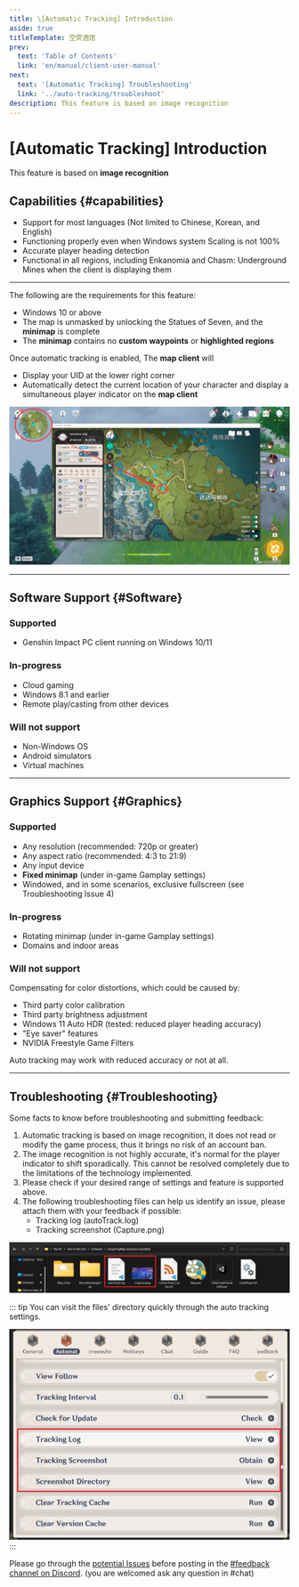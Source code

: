```yaml
---
title: \[Automatic Tracking] Introduction
aside: true
titleTemplate: 空荧酒馆
prev:
  text: 'Table of Contents'
  link: 'en/manual/client-user-manual'
next:
  text: '[Automatic Tracking] Troubleshooting'
  link: '../auto-tracking/troubleshoot'
description: This feature is based on image recognition
---
```


[文：【自动更新】没有反应]: # 'https://support.qq.com/products/321980/faqs/102055'
[#]: # '仅 capabilities 内容来自原文，其余来自申讨反馈群群文件 自动追踪问题排查.docx 。'

# [Automatic Tracking] Introduction

This feature is based on **image recognition**

## Capabilities {#capabilities}

- Support for most languages (Not limited to Chinese, Korean, and English)
- Functioning properly even when Windows system Scaling is not 100%
- Accurate player heading detection
- Functional in all regions, including Enkanomia and Chasm: Underground Mines when the client is displaying them

---

The following are the requirements for this feature:

- Windows 10 or above
- The map is unmasked by unlocking the Statues of Seven, and the **minimap** is complete
- The **minimap** contains no **custom waypoints** or **highlighted regions**

Once automatic tracking is enabled, The **map client** will

- Display your UID at the lower right corner
- Automatically detect the current location of your character and display a simultaneous player indicator on the **map client**

![](/imgs/en/manual/auto-tracking/autotrackingegaged.png)

---

[见：自动追踪问题排查.docx]: # '以下为 自动追踪支持列表： 内容'

## Software Support {#Software}

### Supported

- Genshin Impact PC client running on Windows 10/11

### In-progress

- Cloud gaming
- Windows 8.1 and earlier
- Remote play/casting from other devices

### Will not support

- Non-Windows OS
- Android simulators
- Virtual machines

---

## Graphics Support {#Graphics}

### Supported

- Any resolution (recommended: 720p or greater)
- Any aspect ratio (recommended: 4:3 to 21:9)
- Any input device
- **Fixed minimap** (under in-game Gamplay settings)
- Windowed, and in some scenarios, exclusive fullscreen (see Troubleshooting Issue 4)

### In-progress

- Rotating minimap (under in-game Gamplay settings)
- Domains and indoor areas

### Will not support

Compensating for color distortions, which could be caused by:

- Third party color calibration
- Third party brightness adjustment
- Windows 11 Auto HDR (tested: reduced player heading accuracy)
- "Eye saver" features
- NVIDIA Freestyle Game Filters

Auto tracking may work with reduced accuracy or not at all.

---

[见：自动追踪问题排查.docx]: # '以下为 反馈问题前你需要知道的： 内容'

## Troubleshooting {#Troubleshooting}

Some facts to know before troubleshooting and submitting feedback:

1. Automatic tracking is based on image recognition, it does not read or modify the game process, thus it brings no risk of an account ban.
2. The image recognition is not highly accurate, it's normal for the player indicator to shift sporadically. This cannot be resolved completely due to the limitations of the technology implemented.
3. Please check if your desired range of settings and feature is supported above.
4. The following troubleshooting files can help us identify an issue, please attach them with your feedback if possible:
   - Tracking log (autoTrack.log)
   - Tracking screenshot (Capture.png)

![](/imgs/en/manual/auto-tracking/7.png)

::: tip
You can visit the files' directory quickly through the auto tracking settings.

![](/imgs/en/manual/auto-tracking/2.png)
:::

[反馈方式]: # '最适合目标语言用户的反馈方式'

Please go through the [potential Issues](./troubleshoot.md) before posting in the [#feedback channel on Discord](https://discord.gg/8wgttNDwse). (you are welcomed ask any question in #chat)
